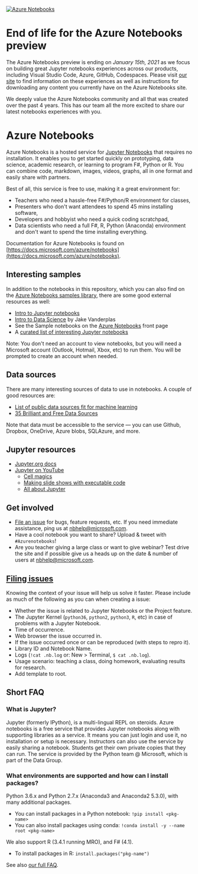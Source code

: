 [![Azure Notebooks](https://notebooks.azure.com/launch.svg)](https://notebooks.azure.com/Microsoft/libraries/samples)

# End of life for the Azure Notebooks preview
The Azure Notebooks preview is ending on *January 15th, 2021* as we focus on building great Jupyter notebooks experiences across our products, including Visual Studio Code, Azure, GitHub, Codespaces. Please visit [our site](https://aka.ms/aznb-notebooks-at-msft) to find information on these experiences as well as instructions for downloading any content you currently have on the Azure Notebooks site.

We deeply value the Azure Notebooks community and all that was created over the past 4 years. This has our team all the more excited to share our latest notebooks experiences with you.


# Azure Notebooks

Azure Notebooks is a hosted service for [Jupyter Notebooks](#jupyter) that
requires no installation.  It enables you to get started quickly on
prototyping, data science, academic research, or learning to program F#, Python or
R. You can combine code, markdown, images, videos, graphs, all in one format
and easily share with partners.

Best of all, this service is free to use, making it a great environment for:

- Teachers who need a hassle-free F#/Python/R environment for classes,
- Presenters who don't want attendees to spend 45 mins installing software,
- Developers and hobbyist who need a quick coding scratchpad,
- Data scientists who need a full F#, R, Python (Anaconda) environment and don't
  want to spend the time installing everything.

Documentation for Azure Notebooks is found on
[https://docs.microsoft.com/azure/notebooks](https://docs.microsoft.com/azure/notebooks).

## Interesting samples

In addition to the notebooks in this repository, which you can also find on the
[Azure Notebooks samples library](https://notebooks.azure.com/Microsoft/projects/samples),
there are some good external resources as well:

- [Intro to Jupyter notebooks](http://nbviewer.jupyter.org/github/jupyter/notebook/blob/master/docs/source/examples/Notebook/Notebook%20Basics.ipynb)
- [Intro to Data Science](https://github.com/jakevdp/PythonDataScienceHandbook) by Jake Vanderplas
- See the Sample notebooks on the
  [Azure Notebooks](https://notebooks.azure.com/) front page
- A [curated list of interesting Jupyter notebooks](https://github.com/jupyter/jupyter/wiki/A-gallery-of-interesting-Jupyter-Notebooks)

Note: You don't need an account to view notebooks, but you will need a
Microsoft account (Outlook, Hotmail, Xbox, etc) to run them.  You will be
prompted to create an account when needed.

## Data sources

There are many interesting sources of data to use in notebooks.  A couple of
good resources are:

- [List of public data sources fit for machine learning](https://blog.bigml.com/list-of-public-data-sources-fit-for-machine-learning/)
- [35 Brilliant and Free Data Sources](http://www.forbes.com/sites/bernardmarr/2016/02/12/big-data-35-brilliant-and-free-data-sources-for-2016/#469939567961)

Note that data must be accessible to the service — you can use Github, Dropbox,
OneDrive, Azure blobs, SQLAzure, and more.

## Jupyter resources

- [Jupyter.org docs](http://jupyter.org)
- [Jupyter on YouTube](https://www.youtube.com/results?search_query=jupyter+notebook+tutorial)
  - [Cell magics](https://youtu.be/zxkdO07L29Q)
  - [Making slide shows with executable code](https://youtu.be/EOpcxy0RA1A)
  - [All about Jupyter](https://www.youtube.com/watch?v=GMKZD1Ohlzk)

## Get involved

* [File an issue](https://github.com/Microsoft/AzureNotebooks/issues/new) for
  bugs, feature requests, etc.  If you need immediate assistance, ping us at
  <nbhelp@microsoft.com>.
* Have a cool notebook you want to share?  Upload & tweet with `#Azurenotebooks`!
* Are you teacher giving a large class or want to give webinar?  Test drive the
  site and if possible give us a heads up on the date & number of users at
  <nbhelp@microsoft.com>.

## [Filing issues](https://github.com/Microsoft/AzureNotebooks/issues/new)

Knowing the context of your issue will help us solve it faster.  Please include
as much of the following as you can when creating a issue:

* Whether the issue is related to Jupyter Notebooks or the Project feature.
* The Jupyter Kernel (`python36`, `python2`, `python3`, `R`, etc) in case of
  problems with a Jupyter Notebook.
* Time of occurrence.
* Web browser the issue occurred in.
* If the issue occurred once or can be reproduced (with steps to repro it).
* Library ID and Notebook Name.
* Logs (`!cat .nb.log` or: New > Terminal, `$ cat .nb.log`).
* Usage scenario: teaching a class, doing homework, evaluating results for
  research.
* Add template to root.

## Short FAQ

### What is Jupyter?

Jupyter (formerly IPython), is a multi-lingual REPL on steroids.  Azure
notebooks is a free service that provides Jupyter notebooks along with
supporting libraries as a service.  It means you can just login and use it, no
installation or setup is necessary.  Instructors can also use the service by
easily sharing a notebook.  Students get their own private copies that they can
run.  The service is provided by the Python team @ Microsoft, which is part of
the Data Group.

### What environments are supported and how can I install packages?

Python 3.6.x and Python 2.7.x (Anaconda3 and Anaconda2 5.3.0), with many
additional packages.
- You can install packages in a Python notebook: `!pip install <pkg-name>`
- You can also install packages using conda:
  `!conda install -y --name root <pkg-name>`

We also support R (3.4.1 running MRO), and F# (4.1).
- To install packages in R: `install.packages("pkg-name")`

See also [our full FAQ](https://notebooks.azure.com/faq).
